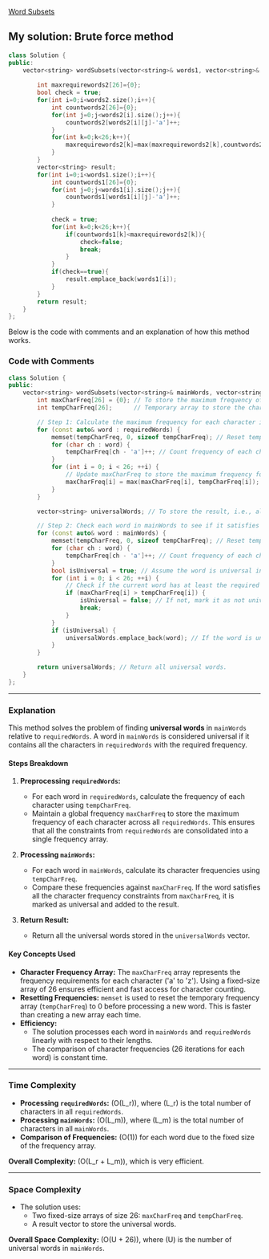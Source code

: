 [Word Subsets](https://leetcode.com/problems/word-subsets/description/)

## My solution: Brute force method
```c++
class Solution {
public:
    vector<string> wordSubsets(vector<string>& words1, vector<string>& words2) {
   
        int maxrequirewords2[26]={0};
        bool check = true;
        for(int i=0;i<words2.size();i++){
            int countwords2[26]={0};
            for(int j=0;j<words2[i].size();j++){
                countwords2[words2[i][j]-'a']++;
            }     
            for(int k=0;k<26;k++){
                maxrequirewords2[k]=max(maxrequirewords2[k],countwords2[k]);
            }
        }
        vector<string> result;
        for(int i=0;i<words1.size();i++){
            int countwords1[26]={0};
            for(int j=0;j<words1[i].size();j++){
                countwords1[words1[i][j]-'a']++;
            }
        
            check = true;
            for(int k=0;k<26;k++){
                if(countwords1[k]<maxrequirewords2[k]){
                    check=false;
                    break;
                }
            }
            if(check==true){
                result.emplace_back(words1[i]);
            }
        }
        return result;
    }
};
```

Below is the code with comments and an explanation of how this method works.

### Code with Comments

```cpp
class Solution {
public:
    vector<string> wordSubsets(vector<string>& mainWords, vector<string>& requiredWords) {
        int maxCharFreq[26] = {0}; // To store the maximum frequency of each character across all words in requiredWords.
        int tempCharFreq[26];      // Temporary array to store the character frequency for each word.

        // Step 1: Calculate the maximum frequency for each character in requiredWords.
        for (const auto& word : requiredWords) {
            memset(tempCharFreq, 0, sizeof tempCharFreq); // Reset tempCharFreq to 0 for each word.
            for (char ch : word) {
                tempCharFreq[ch - 'a']++; // Count frequency of each character in the current word.
            }
            for (int i = 0; i < 26; ++i) {
                // Update maxCharFreq to store the maximum frequency for each character across all requiredWords.
                maxCharFreq[i] = max(maxCharFreq[i], tempCharFreq[i]);
            }
        }

        vector<string> universalWords; // To store the result, i.e., all universal words.

        // Step 2: Check each word in mainWords to see if it satisfies the "universal" condition.
        for (const auto& word : mainWords) {
            memset(tempCharFreq, 0, sizeof tempCharFreq); // Reset tempCharFreq to 0 for each word in mainWords.
            for (char ch : word) {
                tempCharFreq[ch - 'a']++; // Count frequency of each character in the current word.
            }
            bool isUniversal = true; // Assume the word is universal initially.
            for (int i = 0; i < 26; ++i) {
                // Check if the current word has at least the required frequency for each character.
                if (maxCharFreq[i] > tempCharFreq[i]) {
                    isUniversal = false; // If not, mark it as not universal and break.
                    break;
                }
            }
            if (isUniversal) {
                universalWords.emplace_back(word); // If the word is universal, add it to the result.
            }
        }

        return universalWords; // Return all universal words.
    }
};
```

---

### Explanation

This method solves the problem of finding **universal words** in `mainWords` relative to `requiredWords`. A word in `mainWords` is considered universal if it contains all the characters in `requiredWords` with the required frequency. 

#### Steps Breakdown

1. **Preprocessing `requiredWords`:**
   - For each word in `requiredWords`, calculate the frequency of each character using `tempCharFreq`.
   - Maintain a global frequency `maxCharFreq` to store the maximum frequency of each character across all `requiredWords`. This ensures that all the constraints from `requiredWords` are consolidated into a single frequency array.

2. **Processing `mainWords`:**
   - For each word in `mainWords`, calculate its character frequencies using `tempCharFreq`.
   - Compare these frequencies against `maxCharFreq`. If the word satisfies all the character frequency constraints from `maxCharFreq`, it is marked as universal and added to the result.

3. **Return Result:**
   - Return all the universal words stored in the `universalWords` vector.

#### Key Concepts Used

- **Character Frequency Array:** The `maxCharFreq` array represents the frequency requirements for each character ('a' to 'z'). Using a fixed-size array of 26 ensures efficient and fast access for character counting.
- **Resetting Frequencies:** `memset` is used to reset the temporary frequency array (`tempCharFreq`) to 0 before processing a new word. This is faster than creating a new array each time.
- **Efficiency:**
  - The solution processes each word in `mainWords` and `requiredWords` linearly with respect to their lengths.
  - The comparison of character frequencies (26 iterations for each word) is constant time.

---

### Time Complexity

- **Processing `requiredWords`:** \(O(L_r)\), where \(L_r\) is the total number of characters in all `requiredWords`.
- **Processing `mainWords`:** \(O(L_m)\), where \(L_m\) is the total number of characters in all `mainWords`.
- **Comparison of Frequencies:** \(O(1)\) for each word due to the fixed size of the frequency array.

**Overall Complexity:** \(O(L_r + L_m)\), which is very efficient.

---

### Space Complexity

- The solution uses:
  - Two fixed-size arrays of size 26: `maxCharFreq` and `tempCharFreq`.
  - A result vector to store the universal words.
  
**Overall Space Complexity:** \(O(U + 26)\), where \(U\) is the number of universal words in `mainWords`.